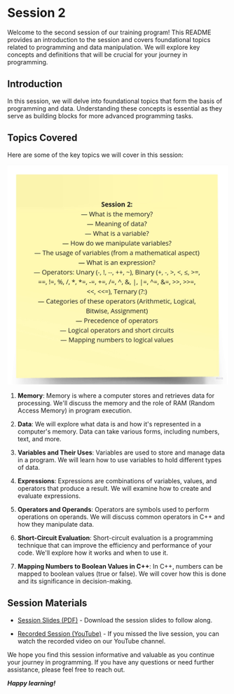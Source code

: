 # Session 2

Welcome to the second session of our training program! This README provides an introduction to the session and covers foundational topics related to programming and data manipulation. We will explore key concepts and definitions that will be crucial for your journey in programming.

## Introduction

In this session, we will delve into foundational topics that form the basis of programming and data. Understanding these concepts is essential as they serve as building blocks for more advanced programming tasks.

## Topics Covered

Here are some of the key topics we will cover in this session:

![contents](session-2-content.jpg)

1. **Memory**: Memory is where a computer stores and retrieves data for processing. We'll discuss the memory and the role of RAM (Random Access Memory) in program execution.

2. **Data**: We will explore what data is and how it's represented in a computer's memory. Data can take various forms, including numbers, text, and more.

3. **Variables and Their Uses**: Variables are used to store and manage data in a program. We will learn how to use variables to hold different types of data.

4. **Expressions**: Expressions are combinations of variables, values, and operators that produce a result. We will examine how to create and evaluate expressions.

5. **Operators and Operands**: Operators are symbols used to perform operations on operands. We will discuss common operators in C++ and how they manipulate data.

6. **Short-Circuit Evaluation**: Short-circuit evaluation is a programming technique that can improve the efficiency and performance of your code. We'll explore how it works and when to use it.

7. **Mapping Numbers to Boolean Values in C++**: In C++, numbers can be mapped to boolean values (true or false). We will cover how this is done and its significance in decision-making.

## Session Materials

- [Session Slides (PDF)](session2_slides.pdf) - Download the session slides to follow along.

- [Recorded Session (YouTube)](https://youtu.be/kiBbmZsHQQ4?si=_pu4xv0H3fc2eO7f) - If you missed the live session, you can watch the recorded video on our YouTube channel.

We hope you find this session informative and valuable as you continue your journey in programming. If you have any questions or need further assistance, please feel free to reach out.

***Happy learning!***
